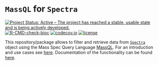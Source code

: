 # `MassQL` for `Spectra`

[![Project Status: Active – The project has reached a stable, usable state and is being actively developed.](https://www.repostatus.org/badges/latest/active.svg)](https://www.repostatus.org/#active)
[![R-CMD-check-bioc](https://github.com/RforMassSpectrometry/SpectraQL/workflows/R-CMD-check-bioc/badge.svg)](https://github.com/RforMassSpectrometry/SpectraQL/actions?query=workflow%3AR-CMD-check-bioc)
[![codecov.io](http://codecov.io/github/rformassspectrometry/SpectraQL/coverage.svg?branch=main)](http://codecov.io/github/rformassspectrometry/SpectraQL?branch=main)
[![license](https://img.shields.io/badge/license-Artistic--2.0-brightgreen.svg)](https://opensource.org/licenses/Artistic-2.0)


This repository/package allows to filter and retrieve data from
[`Spectra`](https://rformassspectrometry.github.io/Spectra) object using the
Mass Spec Query Language
[MassQL](https://mwang87.github.io/MassQueryLanguage_Documentation/). For an
introduction and use cases see
[here](https://rformassspectrometry.github.io/SpectraQL/articles/SpectraQL.html).
Documentation of the functionality can be found
[here](https://rformassspectrometry.github.io/SpectraQL/reference/index.html).
